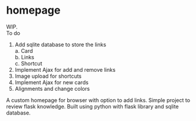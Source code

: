 # homepage
WIP.  
To do  
1. Add sqlite database to store the links  
   a. Card  
   b. Links  
   c. Shortcut  
3. Implement Ajax for add and remove links
4. Image upload for shortcuts
5. Implement Ajax for new cards
6. Alignments and change colors

A custom homepage for browser with option to add links. Simple project to review flask knowledge. Built using python with flask library and sqlite database.
